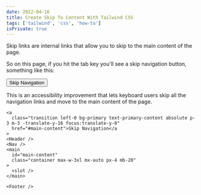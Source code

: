 ```yaml
---
date: 2022-04-16
title: Create Skip To Content With Tailwind CSS
tags: ['tailwind', 'css', 'how-to']
isPrivate: true
---
```


Skip links are internal links that allow you to skip to the main
content of the page.

So on this page, if you hit the tab key you'll see a skip navigation
button, something like this:

<button class="btn p-3 bg-primary"> Skip Navigation </button>

This is an accessibility improvement that lets keyboard users skip all
the navigation links and move to the main content of the page.

```svelte
<a
  class="transition left-0 bg-primary text-primary-content absolute p-3 m-3 -translate-y-16 focus:translate-y-0"
  href="#main-content">Skip Navigation</a
>
<Header />
<Nav />
<main
  id="main-content"
  class="container max-w-3xl mx-auto px-4 mb-20"
>
  <slot />
</main>

<Footer />
```
